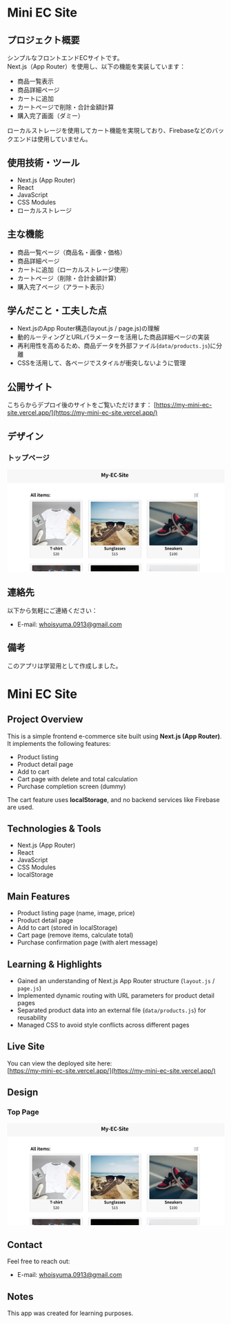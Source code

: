 # Mini EC Site

## プロジェクト概要

シンプルなフロントエンドECサイトです。  
Next.js（App Router）を使用し、以下の機能を実装しています：

- 商品一覧表示
- 商品詳細ページ
- カートに追加
- カートページで削除・合計金額計算
- 購入完了画面（ダミー）

ローカルストレージを使用してカート機能を実現しており、Firebaseなどのバックエンドは使用していません。
  
## 使用技術・ツール

- Next.js (App Router)
- React
- JavaScript
- CSS Modules
- ローカルストレージ

## 主な機能

- 商品一覧ページ（商品名・画像・価格）
- 商品詳細ページ
- カートに追加（ローカルストレージ使用）
- カートページ（削除・合計金額計算）
- 購入完了ページ（アラート表示）

## 学んだこと・工夫した点

- Next.jsのApp Router構造(layout.js / page.js)の理解
- 動的ルーティングとURLパラメーターを活用した商品詳細ページの実装
- 再利用性を高めるため、商品データを外部ファイル(`data/products.js`)に分離
- CSSを活用して、各ページでスタイルが衝突しないように管理

## 公開サイト

こちらからデプロイ後のサイトをご覧いただけます：
[https://my-mini-ec-site.vercel.app/](https://my-mini-ec-site.vercel.app/)

## デザイン

### トップページ

![スクリーンショット](./public/my-mini-ec-site.png)

## 連絡先

以下から気軽にご連絡ください：
- E-mail: [whoisyuma.0913@gmail.com](whoisyuma.0913@gmail.com)

## 備考

このアプリは学習用として作成しました。

# Mini EC Site

## Project Overview

This is a simple frontend e-commerce site built using **Next.js (App Router)**.  
It implements the following features:

- Product listing  
- Product detail page  
- Add to cart  
- Cart page with delete and total calculation  
- Purchase completion screen (dummy)

The cart feature uses **localStorage**, and no backend services like Firebase are used.

## Technologies & Tools

- Next.js (App Router)  
- React  
- JavaScript  
- CSS Modules  
- localStorage

## Main Features

- Product listing page (name, image, price)  
- Product detail page  
- Add to cart (stored in localStorage)  
- Cart page (remove items, calculate total)  
- Purchase confirmation page (with alert message)

## Learning & Highlights

- Gained an understanding of Next.js App Router structure (`layout.js` / `page.js`)  
- Implemented dynamic routing with URL parameters for product detail pages  
- Separated product data into an external file (`data/products.js`) for reusability  
- Managed CSS to avoid style conflicts across different pages

## Live Site

You can view the deployed site here:  
[https://my-mini-ec-site.vercel.app/](https://my-mini-ec-site.vercel.app/)

## Design

### Top Page

![Screenshot](./public/my-mini-ec-site.png)

## Contact

Feel free to reach out:  
- E-mail: [whoisyuma.0913@gmail.com](mailto:whoisyuma.0913@gmail.com)

## Notes

This app was created for learning purposes.

